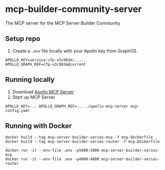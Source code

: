 # mcp-builder-community-server

The MCP server for the MCP Server Builder Community

## Setup repo

1. Create a `.env` file locally with your Apollo key from GraphOS.

```
APOLLO_KEY=service:cfp-x3c983m:.....
APOLLO_GRAPH_REF=cfp-x3c983m@current
```

## Running locally

1. Download [Apollo MCP Server](https://www.apollographql.com/docs/apollo-mcp-server/command-reference#linux--macos-installer)
2. Start up MCP Server

```
APOLLO_KEY=... APOLLO_GRAPH_REF=... ./apollo-mcp-server mcp-config.yaml
```

## Running with Docker 

```
docker build --tag mcp-server-builder-series-mcp -f mcp.Dockerfile .
docker build --tag mcp-server-builder-series-router -f mcp.Dockerfile .
docker run -it --env-file .env -p5000:5000 mcp-server-builder-series-mcp
docker run -it --env-file .env -p4000:4000 mcp-server-builder-series-router
```